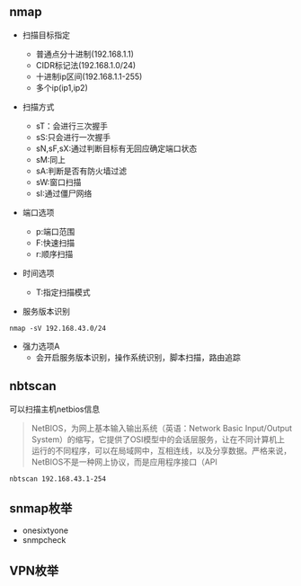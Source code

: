 ## nmap

- 扫描目标指定
  - 普通点分十进制(192.168.1.1)
  - CIDR标记法(192.168.1.0/24)
  - 十进制ip区间(192.168.1.1-255)
  - 多个ip(ip1,ip2)

- 扫描方式
  - sT：会进行三次握手
  - sS:只会进行一次握手
  - sN,sF,sX:通过判断目标有无回应确定端口状态
  - sM:同上
  - sA:判断是否有防火墙过滤
  - sW:窗口扫描
  - sI:通过僵尸网络

- 端口选项
  - p:端口范围
  - F:快速扫描
  - r:顺序扫描

- 时间选项
  - T:指定扫描模式

- 服务版本识别

```shell
nmap -sV 192.168.43.0/24
```

- 强力选项A
  - 会开启服务版本识别，操作系统识别，脚本扫描，路由追踪

## nbtscan

可以扫描主机netbios信息

>NetBIOS，为网上基本输入输出系统（英语：Network Basic Input/Output System）的缩写，它提供了OSI模型中的会话层服务，让在不同计算机上运行的不同程序，可以在局域网中，互相连线，以及分享数据。严格来说，NetBIOS不是一种网上协议，而是应用程序接口（API

```shell
nbtscan 192.168.43.1-254
```

## snmap枚举

- onesixtyone
- snmpcheck

## VPN枚举



